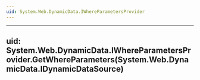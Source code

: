 ```yaml
---
uid: System.Web.DynamicData.IWhereParametersProvider
---
```


---
uid: System.Web.DynamicData.IWhereParametersProvider.GetWhereParameters(System.Web.DynamicData.IDynamicDataSource)
---
